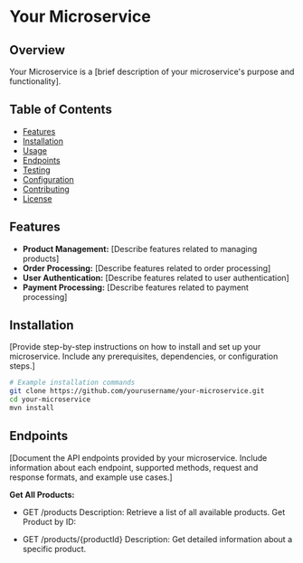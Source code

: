 # Your Microservice

## Overview

Your Microservice is a [brief description of your microservice's purpose and functionality].

## Table of Contents

- [Features](#features)
- [Installation](#installation)
- [Usage](#usage)
- [Endpoints](#endpoints)
- [Testing](#testing)
- [Configuration](#configuration)
- [Contributing](#contributing)
- [License](#license)

## Features

- **Product Management:** [Describe features related to managing products]
- **Order Processing:** [Describe features related to order processing]
- **User Authentication:** [Describe features related to user authentication]
- **Payment Processing:** [Describe features related to payment processing]

## Installation

[Provide step-by-step instructions on how to install and set up your microservice. Include any prerequisites, dependencies, or configuration steps.]

```bash
# Example installation commands
git clone https://github.com/yourusername/your-microservice.git
cd your-microservice
mvn install
```

## Endpoints
[Document the API endpoints provided by your microservice. Include information about each endpoint, supported methods, request and response formats, and example use cases.]

**Get All Products:**

- GET /products
Description: Retrieve a list of all available products.
Get Product by ID:

- GET /products/{productId}
Description: Get detailed information about a specific product.
